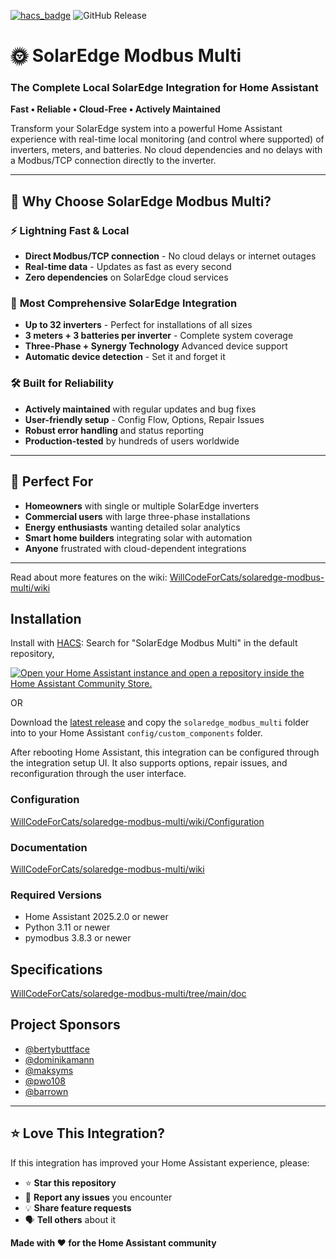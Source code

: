 [![hacs_badge](https://img.shields.io/badge/HACS-Default-41BDF5.svg?style=for-the-badge)](https://github.com/hacs/integration)
![GitHub Release](https://img.shields.io/github/v/release/WillCodeForCats/solaredge-modbus-multi?style=for-the-badge)

# 🌞 SolarEdge Modbus Multi
### The Complete Local SolarEdge Integration for Home Assistant

**Fast • Reliable • Cloud-Free • Actively Maintained**

Transform your SolarEdge system into a powerful Home Assistant experience with real-time local monitoring (and control where supported) of inverters, meters, and batteries. No cloud dependencies and no delays with a Modbus/TCP connection directly to the inverter.

---

## 🚀 Why Choose SolarEdge Modbus Multi?

### ⚡ **Lightning Fast & Local**
- **Direct Modbus/TCP connection** - No cloud delays or internet outages
- **Real-time data** - Updates as fast as every second
- **Zero dependencies** on SolarEdge cloud services

### 🔧 **Most Comprehensive SolarEdge Integration**
- **Up to 32 inverters** - Perfect for installations of all sizes
- **3 meters + 3 batteries per inverter** - Complete system coverage
- **Three-Phase + Synergy Technology** Advanced device support
- **Automatic device detection** - Set it and forget it

### 🛠️ **Built for Reliability**
- **Actively maintained** with regular updates and bug fixes
- **User-friendly setup** - Config Flow, Options, Repair Issues
- **Robust error handling** and status reporting
- **Production-tested** by hundreds of users worldwide

---

## 🎯 Perfect For

- **Homeowners** with single or multiple SolarEdge inverters
- **Commercial users** with large three-phase installations
- **Energy enthusiasts** wanting detailed solar analytics
- **Smart home builders** integrating solar with automation
- **Anyone** frustrated with cloud-dependent integrations

---

Read about more features on the wiki: [WillCodeForCats/solaredge-modbus-multi/wiki](https://github.com/WillCodeForCats/solaredge-modbus-multi/wiki)

## Installation
Install with [HACS](https://hacs.xyz): Search for "SolarEdge Modbus Multi" in the default repository,

[![Open your Home Assistant instance and open a repository inside the Home Assistant Community Store.](https://my.home-assistant.io/badges/hacs_repository.svg)](https://my.home-assistant.io/redirect/hacs_repository/?owner=WillCodeForCats&repository=solaredge-modbus-multi&category=integration)

OR

Download the [latest release](https://github.com/WillCodeForCats/solaredge-modbus-multi/releases) and copy the `solaredge_modbus_multi` folder into to your Home Assistant `config/custom_components` folder.

After rebooting Home Assistant, this integration can be configured through the integration setup UI. It also supports options, repair issues, and reconfiguration through the user interface.

### Configuration
[WillCodeForCats/solaredge-modbus-multi/wiki/Configuration](https://github.com/WillCodeForCats/solaredge-modbus-multi/wiki/Configuration)

### Documentation
[WillCodeForCats/solaredge-modbus-multi/wiki](https://github.com/WillCodeForCats/solaredge-modbus-multi/wiki)

### Required Versions
* Home Assistant 2025.2.0 or newer
* Python 3.11 or newer
* pymodbus 3.8.3 or newer

## Specifications
[WillCodeForCats/solaredge-modbus-multi/tree/main/doc](https://github.com/WillCodeForCats/solaredge-modbus-multi/tree/main/doc)

## Project Sponsors
* [@bertybuttface](https://github.com/bertybuttface)
* [@dominikamann](https://github.com/dominikamann)
* [@maksyms](https://github.com/maksyms)
* [@pwo108](https://github.com/pwo108)
* [@barrown](https://github.com/barrown)

---

## ⭐ Love This Integration?

If this integration has improved your Home Assistant experience, please:
- ⭐ **Star this repository**
- 🐛 **Report any issues** you encounter
- 💡 **Share feature requests**
- 🗣️ **Tell others** about it

**Made with ❤️ for the Home Assistant community**
